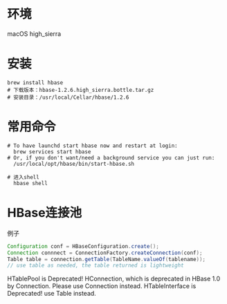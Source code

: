 # 环境
macOS high_sierra
# 安装
```shell
brew install hbase
# 下载版本：hbase-1.2.6.high_sierra.bottle.tar.gz
# 安装目录：/usr/local/Cellar/hbase/1.2.6
```

# 常用命令
```shell
# To have launchd start hbase now and restart at login:
  brew services start hbase
# Or, if you don't want/need a background service you can just run:
  /usr/local/opt/hbase/bin/start-hbase.sh
  
# 进入shell
  hbase shell
```

# HBase连接池
例子
```java
Configuration conf = HBaseConfiguration.create();
Connection connnect = ConnectionFactory.createConnection(conf);
Table table = connection.getTable(TableName.valueOf(tablename));
// use table as needed, the table returned is lightweight

```
HTablePool is Deprecated! HConnection, which is deprecated in HBase 1.0 by Connection. Please use Connection instead.
HTableInterface is Deprecated! use Table instead.
